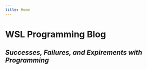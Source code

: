 ```yaml
---
title: Home
---
```

# WSL Programming Blog

## _Successes, Failures, and Expirements with Programming_


